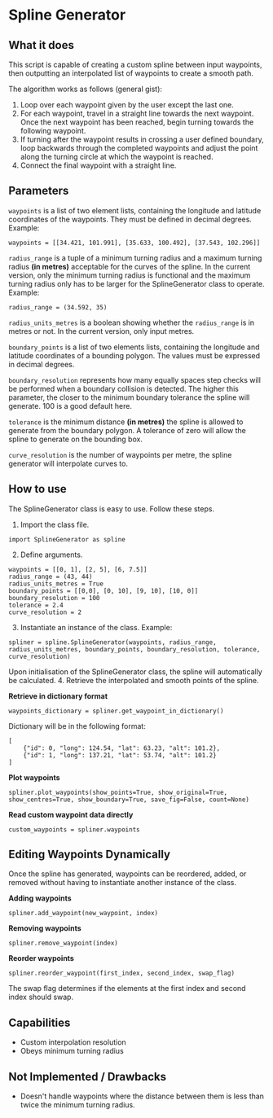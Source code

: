 # Spline Generator
## What it does
This script is capable of creating a custom spline between input waypoints, then outputting an interpolated list
of waypoints to create a smooth path.

The algorithm works as follows (general gist):
1. Loop over each waypoint given by the user except the last one.
2. For each waypoint, travel in a straight line towards the next waypoint. Once the next waypoint has been reached, begin turning towards the following waypoint.
3. If turning after the waypoint results in crossing a user defined boundary, loop backwards through the completed waypoints and adjust the point along the turning circle at which the waypoint is reached.
4. Connect the final waypoint with a straight line.

## Parameters
```waypoints``` is a list of two element lists, containing the longitude and latitude coordinates of the waypoints. They must be defined in decimal degrees. Example:

```waypoints = [[34.421, 101.991], [35.633, 100.492], [37.543, 102.296]]```

```radius_range``` is a tuple of a minimum turning radius and a maximum turning radius <b>(in metres)</b> acceptable for the curves of the spline.
In the current version, only the minimum turning radius is functional and the maximum turning radius only has to be larger for the SplineGenerator class to operate. Example:

```radius_range = (34.592, 35)```

```radius_units_metres``` is a boolean showing whether the ```radius_range``` is in metres or not. In the current version, only input metres.

```boundary_points``` is a list of two elements lists, containing the longitude and latitude coordinates of a bounding polygon. The values must be expressed in decimal degrees.

```boundary_resolution``` represents how many equally spaces step checks will be performed when a boundary collision is detected.
The higher this parameter, the closer to the minimum boundary tolerance the spline will generate. 100 is a good default here.

```tolerance``` is the minimum distance <b>(in metres)</b> the spline is allowed to generate from the boundary polygon. A tolerance of zero will allow the spline to generate on the bounding box.

```curve_resolution``` is the number of waypoints per metre, the spline generator will interpolate curves to.
## How to use
The SplineGenerator class is easy to use. Follow these steps.
1. Import the class file.
```
import SplineGenerator as spline
```
2. Define arguments.
```
waypoints = [[0, 1], [2, 5], [6, 7.5]]
radius_range = (43, 44)
radius_units_metres = True
boundary_points = [[0,0], [0, 10], [9, 10], [10, 0]]
boundary_resolution = 100
tolerance = 2.4
curve_resolution = 2
```
3. Instantiate an instance of the class. Example:
```
spliner = spline.SplineGenerator(waypoints, radius_range, radius_units_metres, boundary_points, boundary_resolution, tolerance, curve_resolution)
```
Upon initialisation of the SplineGenerator class, the spline will automatically be calculated.
4. Retrieve the interpolated and smooth points of the spline.

<b>Retrieve in dictionary format</b>
```
waypoints_dictionary = spliner.get_waypoint_in_dictionary()
```
Dictionary will be in the following format:
```
[
    {"id": 0, "long": 124.54, "lat": 63.23, "alt": 101.2},
    {"id": 1, "long": 137.21, "lat": 53.74, "alt": 101.2}
]
```

<b>Plot waypoints</b>
```
spliner.plot_waypoints(show_points=True, show_original=True, show_centres=True, show_boundary=True, save_fig=False, count=None)
```
<b>Read custom waypoint data directly</b>
```
custom_waypoints = spliner.waypoints
```
## Editing Waypoints Dynamically
Once the spline has generated, waypoints can be reordered, added, or removed without having to instantiate another instance of
the class.

<b>Adding waypoints</b>
```
spliner.add_waypoint(new_waypoint, index)
```

<b>Removing waypoints</b>
```
spliner.remove_waypoint(index)
```

<b>Reorder waypoints</b>
```
spliner.reorder_waypoint(first_index, second_index, swap_flag)
```
The swap flag determines if the elements at the first index and second index should swap.

## Capabilities
+ Custom interpolation resolution
+ Obeys minimum turning radius

## Not Implemented / Drawbacks
+ Doesn't handle waypoints where the distance between them is less than twice the minimum turning radius.
